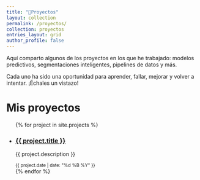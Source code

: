 ```yaml
---
title: "🚀Proyectos"
layout: collection
permalink: /proyectos/
collection: proyectos
entries_layout: grid
author_profile: false
---
```


Aquí comparto algunos de los proyectos en los que he trabajado: modelos predictivos, segmentaciones inteligentes, pipelines de datos y más.

Cada uno ha sido una oportunidad para aprender, fallar, mejorar y volver a intentar. ¡Échales un vistazo!

<h1>Mis proyectos</h1>

<ul>
  {% for project in site.projects %}
    <li>
      <h3><a href="{{ project.url | relative_url }}">{{ project.title }}</a></h3>
      <p>{{ project.description }}</p>
      <small>{{ project.date | date: "%d %B %Y" }}</small>
    </li>
  {% endfor %}
</ul>